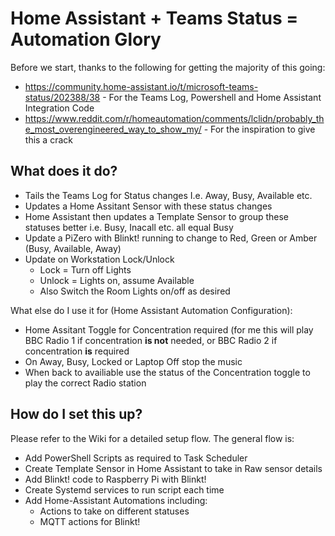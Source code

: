 # Home Assistant + Teams Status = Automation Glory

Before we start, thanks to the following for getting the majority of this going:

- https://community.home-assistant.io/t/microsoft-teams-status/202388/38 - For the Teams Log, Powershell and Home Assistant Integration Code
- https://www.reddit.com/r/homeautomation/comments/lclidn/probably_the_most_overengineered_way_to_show_my/ - For the inspiration to give this a crack

## What does it do?

- Tails the Teams Log for Status changes I.e. Away, Busy, Available etc.
- Updates a Home Assitant Sensor with these status changes
- Home Assistant then updates a Template Sensor to group these statuses better i.e. Busy, Inacall etc. all equal Busy
- Update a PiZero with Blinkt! running to change to Red, Green or Amber (Busy, Available, Away)
- Update on Workstation Lock/Unlock
  - Lock = Turn off Lights
  - Unlock = Lights on, assume Available
  - Also Switch the Room Lights on/off as desired


What else do I use it for (Home Assistant Automation Configuration):

- Home Assitant Toggle for Concentration required (for me this will play BBC Radio 1 if concentration **is not** needed, or BBC Radio 2 if concentration **is** required
- On Away, Busy, Locked or Laptop Off stop the music
- When back to availiable use the status of the Concentration toggle to play the correct Radio station

## How do I set this up?
Please refer to the Wiki for a detailed setup flow. The general flow is:

- Add PowerShell Scripts as required to Task Scheduler
- Create Template Sensor in Home Assistant to take in Raw sensor details
- Add Blinkt! code to Raspberry Pi with Blinkt!
- Create Systemd services to run script each time
- Add Home-Assistant Automations including:
  - Actions to take on different statuses
  - MQTT actions for Blinkt!
